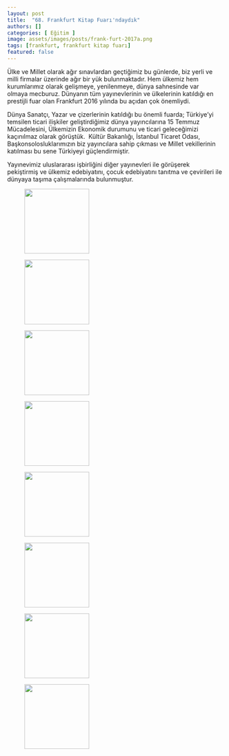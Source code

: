 ```yaml
---
layout: post
title:  "68. Frankfurt Kitap Fuarı'ndaydık"
authors: []
categories: [ Eğitim ]
image: assets/images/posts/frank-furt-2017a.png
tags: [frankfurt, frankfurt kitap fuarı]
featured: false
---
```

Ülke ve Millet olarak ağır sınavlardan geçtiğimiz bu günlerde, biz yerli ve milli firmalar üzerinde ağır bir yük bulunmaktadır. Hem ülkemiz hem kurumlarımız olarak gelişmeye, yenilenmeye, dünya sahnesinde var olmaya mecburuz. Dünyanın tüm yayınevlerinin ve ülkelerinin katıldığı en prestijli fuar olan Frankfurt 2016 yılında bu açıdan çok önemliydi.

Dünya Sanatçı, Yazar ve çizerlerinin katıldığı bu önemli fuarda; Türkiye&#8217;yi temsilen ticari ilişkiler geliştirdiğimiz dünya yayıncılarına 15 Temmuz Mücadelesini, Ülkemizin Ekonomik durumunu ve ticari geleceğimizi kaçınılmaz olarak görüştük.  Kültür Bakanlığı, İstanbul Ticaret Odası, Başkonsolosluklarımızın biz yayıncılara sahip çıkması ve Millet vekillerinin katılması bu sene Türkiyeyi güçlendirmiştir.

Yayınevimiz uluslararası işbirliğini diğer yayınevleri ile görüşerek pekiştirmiş ve ülkemiz edebiyatını, çocuk edebiyatını tanıtma ve çevirileri ile dünyaya taşıma çalışmalarında bulunmuştur.

<div id='gallery-3' class='gallery galleryid-1502 gallery-columns-4 gallery-size-thumbnail'>
  <figure class='gallery-item'> 
  
  <div class='gallery-icon landscape'>
    <a href='https://blog.damlayayinevi.com.tr/2016/68-frankfurt-kitap-fuarindaydik/frank-furt-2017-5/'><img width="150" height="150" src="https://blog.damlayayinevi.com.tr/wp-content/uploads/2016/11/frank-furt-2017-5-150x150.jpg" class="attachment-thumbnail size-thumbnail" alt="" srcset="https://blog.damlayayinevi.com.tr/wp-content/uploads/2016/11/frank-furt-2017-5-150x150.jpg 150w, https://blog.damlayayinevi.com.tr/wp-content/uploads/2016/11/frank-furt-2017-5-100x100.jpg 100w" sizes="(max-width: 150px) 100vw, 150px" /></a>
  </div></figure><figure class='gallery-item'> 
  
  <div class='gallery-icon landscape'>
    <a href='https://blog.damlayayinevi.com.tr/2016/68-frankfurt-kitap-fuarindaydik/frank-furt-2017-2/'><img width="150" height="150" src="https://blog.damlayayinevi.com.tr/wp-content/uploads/2016/11/frank-furt-2017-2-150x150.jpg" class="attachment-thumbnail size-thumbnail" alt="" srcset="https://blog.damlayayinevi.com.tr/wp-content/uploads/2016/11/frank-furt-2017-2-150x150.jpg 150w, https://blog.damlayayinevi.com.tr/wp-content/uploads/2016/11/frank-furt-2017-2-100x100.jpg 100w" sizes="(max-width: 150px) 100vw, 150px" /></a>
  </div></figure><figure class='gallery-item'> 
  
  <div class='gallery-icon landscape'>
    <a href='https://blog.damlayayinevi.com.tr/2016/68-frankfurt-kitap-fuarindaydik/frank-furt-2017-1/'><img width="150" height="150" src="https://blog.damlayayinevi.com.tr/wp-content/uploads/2016/11/frank-furt-2017-1-150x150.jpg" class="attachment-thumbnail size-thumbnail" alt="" srcset="https://blog.damlayayinevi.com.tr/wp-content/uploads/2016/11/frank-furt-2017-1-150x150.jpg 150w, https://blog.damlayayinevi.com.tr/wp-content/uploads/2016/11/frank-furt-2017-1-100x100.jpg 100w" sizes="(max-width: 150px) 100vw, 150px" /></a>
  </div></figure><figure class='gallery-item'> 
  
  <div class='gallery-icon landscape'>
    <a href='https://blog.damlayayinevi.com.tr/2016/68-frankfurt-kitap-fuarindaydik/frank-furt-2017-4/'><img width="150" height="150" src="https://blog.damlayayinevi.com.tr/wp-content/uploads/2016/11/frank-furt-2017-4-150x150.jpg" class="attachment-thumbnail size-thumbnail" alt="" srcset="https://blog.damlayayinevi.com.tr/wp-content/uploads/2016/11/frank-furt-2017-4-150x150.jpg 150w, https://blog.damlayayinevi.com.tr/wp-content/uploads/2016/11/frank-furt-2017-4-100x100.jpg 100w" sizes="(max-width: 150px) 100vw, 150px" /></a>
  </div></figure><figure class='gallery-item'> 
  
  <div class='gallery-icon landscape'>
    <a href='https://blog.damlayayinevi.com.tr/2016/68-frankfurt-kitap-fuarindaydik/frank-furt-2017-6/'><img width="150" height="150" src="https://blog.damlayayinevi.com.tr/wp-content/uploads/2016/11/frank-furt-2017-6-150x150.jpg" class="attachment-thumbnail size-thumbnail" alt="" srcset="https://blog.damlayayinevi.com.tr/wp-content/uploads/2016/11/frank-furt-2017-6-150x150.jpg 150w, https://blog.damlayayinevi.com.tr/wp-content/uploads/2016/11/frank-furt-2017-6-100x100.jpg 100w" sizes="(max-width: 150px) 100vw, 150px" /></a>
  </div></figure><figure class='gallery-item'> 
  
  <div class='gallery-icon landscape'>
    <a href='https://blog.damlayayinevi.com.tr/2016/68-frankfurt-kitap-fuarindaydik/frank-furt-2017-7/'><img width="150" height="150" src="https://blog.damlayayinevi.com.tr/wp-content/uploads/2016/11/frank-furt-2017-7-150x150.jpg" class="attachment-thumbnail size-thumbnail" alt="" srcset="https://blog.damlayayinevi.com.tr/wp-content/uploads/2016/11/frank-furt-2017-7-150x150.jpg 150w, https://blog.damlayayinevi.com.tr/wp-content/uploads/2016/11/frank-furt-2017-7-100x100.jpg 100w" sizes="(max-width: 150px) 100vw, 150px" /></a>
  </div></figure><figure class='gallery-item'> 
  
  <div class='gallery-icon landscape'>
    <a href='https://blog.damlayayinevi.com.tr/2016/68-frankfurt-kitap-fuarindaydik/frank-furt-2017-8/'><img width="150" height="150" src="https://blog.damlayayinevi.com.tr/wp-content/uploads/2016/11/frank-furt-2017-8-150x150.jpg" class="attachment-thumbnail size-thumbnail" alt="" srcset="https://blog.damlayayinevi.com.tr/wp-content/uploads/2016/11/frank-furt-2017-8-150x150.jpg 150w, https://blog.damlayayinevi.com.tr/wp-content/uploads/2016/11/frank-furt-2017-8-100x100.jpg 100w" sizes="(max-width: 150px) 100vw, 150px" /></a>
  </div></figure><figure class='gallery-item'> 
  
  <div class='gallery-icon landscape'>
    <a href='https://blog.damlayayinevi.com.tr/2016/68-frankfurt-kitap-fuarindaydik/frank-furt-2017-9/'><img width="150" height="150" src="https://blog.damlayayinevi.com.tr/wp-content/uploads/2016/11/frank-furt-2017-9-150x150.jpg" class="attachment-thumbnail size-thumbnail" alt="" srcset="https://blog.damlayayinevi.com.tr/wp-content/uploads/2016/11/frank-furt-2017-9-150x150.jpg 150w, https://blog.damlayayinevi.com.tr/wp-content/uploads/2016/11/frank-furt-2017-9-100x100.jpg 100w" sizes="(max-width: 150px) 100vw, 150px" /></a>
  </div></figure>
</div>